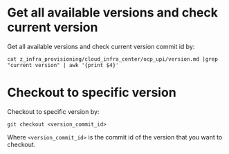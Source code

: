 # Get all available versions and check current version
Get all available versions and check current version commit id by:
```
cat z_infra_provisioning/cloud_infra_center/ocp_upi/version.md |grep "current version" | awk '{print $4}' 
```

# Checkout to specific version
Checkout to specific version by:
```
git checkout <version_commit_id>
```
Where `<version_commit_id>` is the commit id of the version that you want to checkout.
